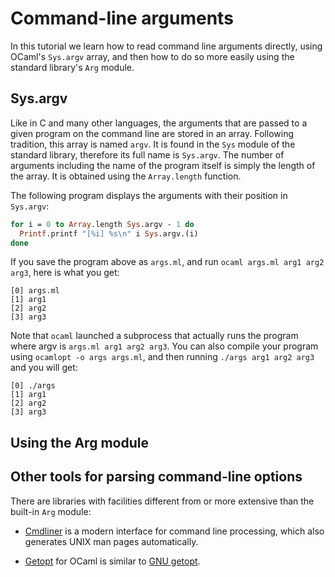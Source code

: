 <!-- ((! set title Command-line arguments !)) ((! set learn !)) -->
<!-- ((! set center !)) -->

# Command-line arguments

In this tutorial we learn how to read command line arguments directly, using
OCaml's `Sys.argv` array, and then how to do so more easily using the standard
library's `Arg` module.

## Sys.argv

Like in C and many other languages, the arguments that are passed to a given
program on the command line are stored in an array. Following tradition, this
array is named `argv`. It is found in the `Sys` module of the standard library,
therefore its full name is `Sys.argv`. The number of arguments including the
name of the program itself is simply the length of the array. It is obtained
using the `Array.length` function.

The following program displays the arguments with their position in `Sys.argv`:

```ocaml
for i = 0 to Array.length Sys.argv - 1 do
  Printf.printf "[%i] %s\n" i Sys.argv.(i)
done
```

If you save the program above as `args.ml`, and run `ocaml args.ml arg1 arg2
arg3`, here is what you get:

```
[0] args.ml
[1] arg1
[2] arg2
[3] arg3
```

Note that `ocaml` launched a subprocess that actually runs the program where
argv is `args.ml arg1 arg2 arg3`. You can also compile your program using
`ocamlopt -o args args.ml`, and then running `./args arg1 arg2 arg3` and you
will get:

```
[0] ./args
[1] arg1
[2] arg2
[3] arg3
```

## Using the Arg module


## Other tools for parsing command-line options

There are libraries with facilities different from or more extensive than the
built-in `Arg` module:

* [Cmdliner](https://erratique.ch/software/cmdliner/doc/Cmdliner) is a modern
  interface for command line processing, which also generates UNIX man pages
  automatically.

* [Getopt](https://opam.ocaml.org/packages/getopt/) for OCaml is similar to
  [GNU getopt](http://www.gnu.org/software/libc/manual/html_node/Getopt.html).
